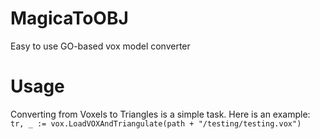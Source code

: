 # MagicaToOBJ
Easy to use GO-based vox model converter

# Usage
Converting from Voxels to Triangles is a simple task. Here is an example:
`tr, _ := vox.LoadVOXAndTriangulate(path + "/testing/testing.vox")`
